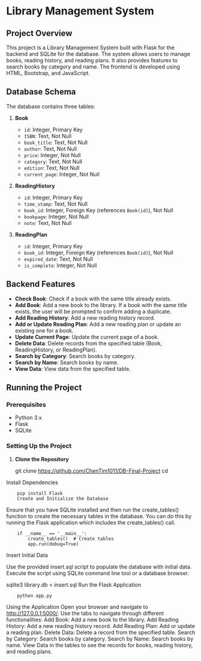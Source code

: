# Library Management System

## Project Overview

This project is a Library Management System built with Flask for the backend and SQLite for the database. The system allows users to manage books, reading history, and reading plans. It also provides features to search books by category and name. The frontend is developed using HTML, Bootstrap, and JavaScript.

## Database Schema

The database contains three tables:

1. **Book**
    - `id`: Integer, Primary Key
    - `ISBN`: Text, Not Null
    - `book_title`: Text, Not Null
    - `author`: Text, Not Null
    - `price`: Integer, Not Null
    - `category`: Text, Not Null
    - `edition`: Text, Not Null
    - `current_page`: Integer, Not Null

2. **ReadingHistory**
    - `id`: Integer, Primary Key
    - `time_stamp`: Text, Not Null
    - `book_id`: Integer, Foreign Key (references `Book(id)`), Not Null
    - `bookpage`: Integer, Not Null
    - `note`: Text, Not Null

3. **ReadingPlan**
    - `id`: Integer, Primary Key
    - `book_id`: Integer, Foreign Key (references `Book(id)`), Not Null
    - `expired_date`: Text, Not Null
    - `is_complete`: Integer, Not Null

## Backend Features

- **Check Book**: Check if a book with the same title already exists.
- **Add Book**: Add a new book to the library. If a book with the same title exists, the user will be prompted to confirm adding a duplicate.
- **Add Reading History**: Add a new reading history record.
- **Add or Update Reading Plan**: Add a new reading plan or update an existing one for a book.
- **Update Current Page**: Update the current page of a book.
- **Delete Data**: Delete records from the specified table (Book, ReadingHistory, or ReadingPlan).
- **Search by Category**: Search books by category.
- **Search by Name**: Search books by name.
- **View Data**: View data from the specified table.

## Running the Project

### Prerequisites

- Python 3.x
- Flask
- SQLite

### Setting Up the Project

1. **Clone the Repository**

   git clone https://github.com/ChenTim1011/DB-Final-Project
   cd <your-repository-name>

Install Dependencies

        pip install Flask
        Create and Initialize the Database

Ensure that you have SQLite installed and then run the create_tables() function to create the necessary tables in the database. You can do this by running the Flask application which includes the create_tables() call.


        if __name__ == '__main__':
            create_tables()  # Create tables
            app.run(debug=True)


Insert Initial Data

Use the provided insert.sql script to populate the database with initial data. Execute the script using SQLite command line tool or a database browser.

sqlite3 library.db < insert.sql
Run the Flask Application

        python app.py


Using the Application
Open your browser and navigate to http://127.0.0.1:5000/.
Use the tabs to navigate through different functionalities:
Add Book: Add a new book to the library.
Add Reading History: Add a new reading history record.
Add Reading Plan: Add or update a reading plan.
Delete Data: Delete a record from the specified table.
Search by Category: Search books by category.
Search by Name: Search books by name.
View Data in the tables to see the records for books, reading history, and reading plans.